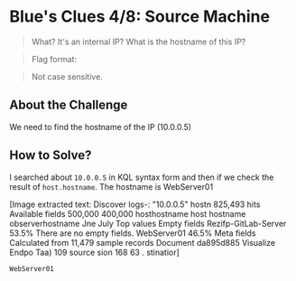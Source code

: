 # Blue's Clues 4/8: Source Machine
> What? It's an internal IP? What is the hostname of this IP?

> Flag format: <hostname>

> Not case sensitive.

## About the Challenge
We need to find the hostname of the IP (10.0.0.5)

## How to Solve?
I searched about `10.0.0.5` in KQL syntax form and then if we check the result of `host.hostname`. The hostname is WebServer01


[Image extracted text: Discover
logs-:
"10.0.0.5"
hostn
825,493 hits
Available fields
500,000
400,000
hosthostname
host hostname
observerhostname
Jne
July
Top values
Empty fields
Rezifp-GitLab-Server
53.5%
There are no empty fields.
WebServer01
46.5%
Meta fields
Calculated from 11,479 sample records
Document
da895d885
Visualize
Endpo
Taa)
109
source
sion
168
63 .
stinatior]


```
WebServer01
```